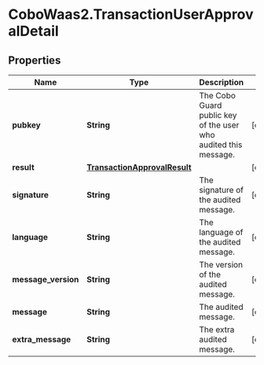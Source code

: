 # CoboWaas2.TransactionUserApprovalDetail

## Properties

Name | Type | Description | Notes
------------ | ------------- | ------------- | -------------
**pubkey** | **String** | The Cobo Guard public key of the user who audited this message. | [optional] 
**result** | [**TransactionApprovalResult**](TransactionApprovalResult.md) |  | [optional] 
**signature** | **String** | The signature of the audited message. | [optional] 
**language** | **String** | The language of the audited message. | [optional] 
**message_version** | **String** | The version of the audited message. | [optional] 
**message** | **String** | The audited message. | [optional] 
**extra_message** | **String** | The extra audited message. | [optional] 


